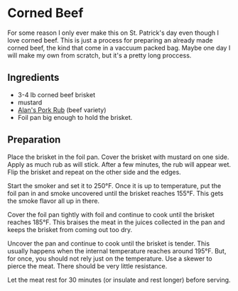 # Corned Beef

For some reason I only ever make this on St. Patrick's day even though I
love corned beef.  This is just a process for preparing an already made
corned beef, the kind that come in a vaccuum packed bag.  Maybe one day
I will make my own from scratch, but it's a pretty long proccess.

## Ingredients

 * 3-4 lb corned beef brisket
 * mustard
 * [Alan's Pork Rub](/pork-rub.html) (beef variety)
 * Foil pan big enough to hold the brisket.

## Preparation

Place the brisket in the foil pan.  Cover the brisket with mustard on
one side.  Apply as much rub as will stick.  After a few minutes, the
rub will appear wet.  Flip the brisket and repeat on the other side and
the edges.

Start the smoker and set it to 250&deg;F.  Once it is up to temperature,
put the foil pan in and smoke uncovered until the brisket reaches
155&deg;F.  This gets the smoke flavor all up in there.

Cover the foil pan tightly with foil and continue to cook until the
brisket reaches 185&deg;F.  This braises the meat in the juices
collected in the pan and keeps the brisket from coming out too dry.

Uncover the pan and continue to cook until the brisket is tender.  This
usually happens when the internal temperature reaches around 195&deg;F.
But, for once, you should not rely just on the temperature.  Use a
skewer to pierce the meat.  There should be very little resistance.

Let the meat rest for 30 minutes (or insulate and rest longer) before
serving.
